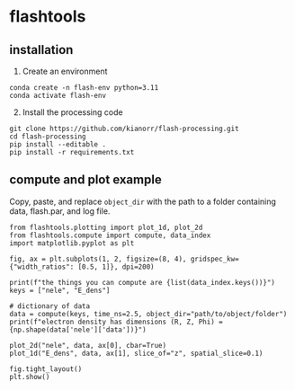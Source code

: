 # flashtools

## installation
1. Create an environment

```
conda create -n flash-env python=3.11
conda activate flash-env
```

2. Install the processing code

```
git clone https://github.com/kianorr/flash-processing.git
cd flash-processing
pip install --editable .
pip install -r requirements.txt
```

## compute and plot example
Copy, paste, and replace `object_dir` with the path to a folder containing data, flash.par, and log file.

```
from flashtools.plotting import plot_1d, plot_2d
from flashtools.compute import compute, data_index
import matplotlib.pyplot as plt

fig, ax = plt.subplots(1, 2, figsize=(8, 4), gridspec_kw={"width_ratios": [0.5, 1]}, dpi=200)

print(f"the things you can compute are {list(data_index.keys())}")
keys = ["nele", "E_dens"]

# dictionary of data
data = compute(keys, time_ns=2.5, object_dir="path/to/object/folder")
print(f"electron density has dimensions (R, Z, Phi) = {np.shape(data['nele']['data'])}")

plot_2d("nele", data, ax[0], cbar=True)
plot_1d("E_dens", data, ax[1], slice_of="z", spatial_slice=0.1)

fig.tight_layout()
plt.show()

```
